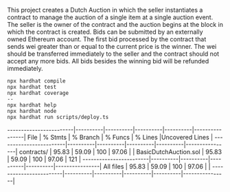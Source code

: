 This project creates a Dutch Auction in which the seller instantiates a contract to manage the auction of a single item at a single auction event. The seller is the owner of the contract and the auction begins at the block in which the contract is created. Bids can be submitted by an externally owned Ethereum account. The first bid processed by the contract that sends wei greater than or equal to the current price is the winner. The wei should be transferred immediately to the seller and the contract should not accept any more bids. All bids besides the winning bid will be refunded immediately.

```shell
npx hardhat compile
npx hardhat test
npx hardhat coverage
--
npx hardhat help
npx hardhat node
npx hardhat run scripts/deploy.ts
```

------------------------|----------|----------|----------|----------|----------------|
File | % Stmts | % Branch | % Funcs | % Lines |Uncovered Lines |
------------------------|----------|----------|----------|----------|----------------|
contracts/ | 95.83 | 59.09 | 100 | 97.06 | |
BasicDutchAuction.sol | 95.83 | 59.09 | 100 | 97.06 | 121 |
------------------------|----------|----------|----------|----------|----------------|
All files | 95.83 | 59.09 | 100 | 97.06 | |
------------------------|----------|----------|----------|----------|----------------|
